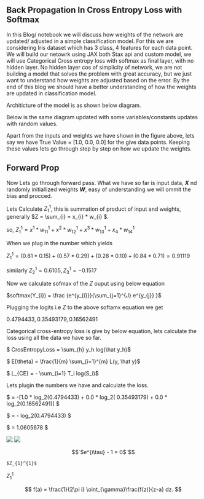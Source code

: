## **Back Propagation In Cross Entropy Loss with Softmax**


In this Blog/ notebook we will discuss how weights of the network are updated/ adjusted in a simple classification model. For this we are considering Iris dataset which has 3 class, 4 features for each data point. We will build our netowrk using JAX both Stax api and custom model, we will use Categorical Cross entropy loss with softmax as final layer, with no hidden layer. No hidden layer cos of simplicity of network, we are not building a model that solves the problem with great accuracy, but we just want to understand how weights are adjusted based on the error. By the end of this blog we should have a better understanding of how the weights are updated in classification model.

Architicture of the model is as shown below diagram.

Below is the same diagram updated with some variables/constants updates with random values.

Apart from the inputs and weights we have shown in the figure above, lets say we have True Value = [1.0, 0.0, 0.0] for the give data points. Keeping these values lets go through step by step on how we update the weights.

## Forward Prop

Now Lets go through forward pass. What we have so far is input data, ***X*** nd randomly initiallized weights ***W***, easy of understanding we will ommit the bias and procced. 

Lets Calculate $Z_{1}^{1}$, this is summation of product of input and weights, generally  $Z = \sum_{i} = x_{i} * w_{i} $. 

so, $Z_{1}^{1} = x^{1} * w_{11}^{1} + x^{2} * w_{12}^{1} + x^{3} * w_{13}^{1} + x_{4} * w_{14}^{1}$

When we plug in the number which yields 

$Z_{1}^{1} = (0.81 * 0.15) + (0.57 * 0.29) + (0.28 * 0.10) + (0.84 * 0.71) = 0.91119$

similarly $Z_{2}^{1} = 0.6105, Z_{3}^{1} = -0.1517$

Now we calculate sofmax of the $Z$ ouput using below equation 

$softmax(Y_{i}) = \frac {e^{y_{i}}}{\sum_{j=1}^{J} e^{y_{j}} }$

Plugging the logits i.e $Z$ to the above softamx equation we get 

$0.4794433, 0.35493179, 0.16562491$

Categorical cross-entropy loss is give by below equation, lets calculate the loss using all the data we have so far.

$ CrosEntropyLoss = \sum_{h} y_h log(\hat y_h)$

$ E(\theta) = \frac{1}{m} \sum_{i=1}^{m} L(y, \hat y)$

$ L_{CE} = - \sum_{i=1} T_i log(S_i)$

Lets plugin the numbers we have and calculate the loss.

$        = -[1.0 * log_2(0.4794433) + 0.0 * log_2( 0.35493179) + 0.0 * log_2(0.16562491)] $

$        = - log_2(0.4794433) $

$        = 1.0605678 $


<img src="https://render.githubusercontent.com/render/math?math=\sum_{n=0}^\infty\frac{1}{2^n}">

<img src="https://render.githubusercontent.com/render/math?math=a^{2} %2B b^{2} = c^{2}">

```math
`$e^{i\tau} - 1 = 0$`
```

`$Z_{1}^{1}$`


$`Z_{1}^{1}`$


$$
f(a) = \frac{1}{2\pi i} \oint_{\gamma}\frac{f(z)}{z-a} dz.
$$
